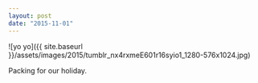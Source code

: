 ```yaml
---
layout: post
date: "2015-11-01"
---
```


![yo yo]({{ site.baseurl }}/assets/images/2015/tumblr_nx4rxmeE601r16syio1_1280-576x1024.jpg)

Packing for our holiday.
